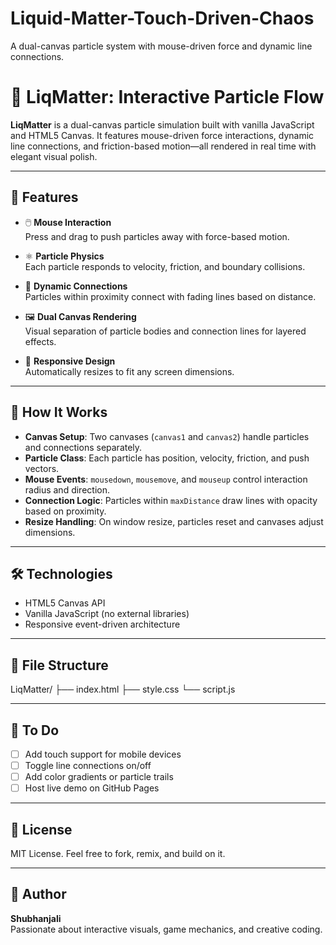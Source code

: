 # Liquid-Matter-Touch-Driven-Chaos
A dual-canvas particle system with mouse-driven force and dynamic line connections.
# 🌌 LiqMatter: Interactive Particle Flow

**LiqMatter** is a dual-canvas particle simulation built with vanilla JavaScript and HTML5 Canvas. It features mouse-driven force interactions, dynamic line connections, and friction-based motion—all rendered in real time with elegant visual polish.

---

## 🎯 Features

- 🖱️ **Mouse Interaction**  
  Press and drag to push particles away with force-based motion.

- ⚛️ **Particle Physics**  
  Each particle responds to velocity, friction, and boundary collisions.

- 🧵 **Dynamic Connections**  
  Particles within proximity connect with fading lines based on distance.

- 🖼️ **Dual Canvas Rendering**  
  Visual separation of particle bodies and connection lines for layered effects.

- 📐 **Responsive Design**  
  Automatically resizes to fit any screen dimensions.

---

## 🧠 How It Works

- **Canvas Setup**: Two canvases (`canvas1` and `canvas2`) handle particles and connections separately.
- **Particle Class**: Each particle has position, velocity, friction, and push vectors.
- **Mouse Events**: `mousedown`, `mousemove`, and `mouseup` control interaction radius and direction.
- **Connection Logic**: Particles within `maxDistance` draw lines with opacity based on proximity.
- **Resize Handling**: On window resize, particles reset and canvases adjust dimensions.

---

## 🛠️ Technologies

- HTML5 Canvas API  
- Vanilla JavaScript (no external libraries)  
- Responsive event-driven architecture

---

## 📁 File Structure
LiqMatter/ ├── index.html ├── style.css  └── script.js


---


## 📌 To Do

- [ ] Add touch support for mobile devices  
- [ ] Toggle line connections on/off  
- [ ] Add color gradients or particle trails  
- [ ] Host live demo on GitHub Pages

---


## 📜 License

MIT License. Feel free to fork, remix, and build on it.

---

## 🙌 Author

**Shubhanjali**  
Passionate about interactive visuals, game mechanics, and creative coding.
